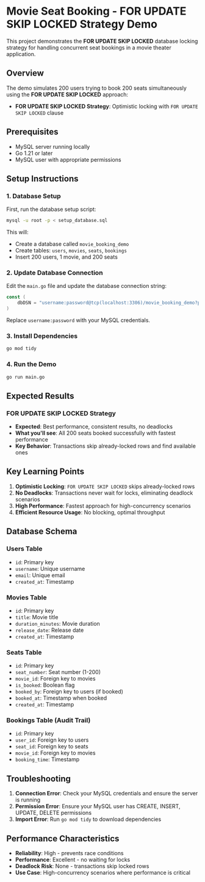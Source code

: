 # Movie Seat Booking - FOR UPDATE SKIP LOCKED Strategy Demo

This project demonstrates the **FOR UPDATE SKIP LOCKED** database locking strategy for handling concurrent seat bookings in a movie theater application.

## Overview

The demo simulates 200 users trying to book 200 seats simultaneously using the **FOR UPDATE SKIP LOCKED** approach:

- **FOR UPDATE SKIP LOCKED Strategy**: Optimistic locking with `FOR UPDATE SKIP LOCKED` clause

## Prerequisites

- MySQL server running locally
- Go 1.21 or later
- MySQL user with appropriate permissions

## Setup Instructions

### 1. Database Setup

First, run the database setup script:

```bash
mysql -u root -p < setup_database.sql
```

This will:
- Create a database called `movie_booking_demo`
- Create tables: `users`, `movies`, `seats`, `bookings`
- Insert 200 users, 1 movie, and 200 seats

### 2. Update Database Connection

Edit the `main.go` file and update the database connection string:

```go
const (
    dbDSN = "username:password@tcp(localhost:3306)/movie_booking_demo?parseTime=true"
)
```

Replace `username:password` with your MySQL credentials.

### 3. Install Dependencies

```bash
go mod tidy
```

### 4. Run the Demo

```bash
go run main.go
```

## Expected Results

### FOR UPDATE SKIP LOCKED Strategy
- **Expected**: Best performance, consistent results, no deadlocks
- **What you'll see**: All 200 seats booked successfully with fastest performance
- **Key Behavior**: Transactions skip already-locked rows and find available ones

## Key Learning Points

1. **Optimistic Locking**: `FOR UPDATE SKIP LOCKED` skips already-locked rows
2. **No Deadlocks**: Transactions never wait for locks, eliminating deadlock scenarios
3. **High Performance**: Fastest approach for high-concurrency scenarios
4. **Efficient Resource Usage**: No blocking, optimal throughput

## Database Schema

### Users Table
- `id`: Primary key
- `username`: Unique username
- `email`: Unique email
- `created_at`: Timestamp

### Movies Table
- `id`: Primary key
- `title`: Movie title
- `duration_minutes`: Movie duration
- `release_date`: Release date
- `created_at`: Timestamp

### Seats Table
- `id`: Primary key
- `seat_number`: Seat number (1-200)
- `movie_id`: Foreign key to movies
- `is_booked`: Boolean flag
- `booked_by`: Foreign key to users (if booked)
- `booked_at`: Timestamp when booked
- `created_at`: Timestamp

### Bookings Table (Audit Trail)
- `id`: Primary key
- `user_id`: Foreign key to users
- `seat_id`: Foreign key to seats
- `movie_id`: Foreign key to movies
- `booking_time`: Timestamp

## Troubleshooting

1. **Connection Error**: Check your MySQL credentials and ensure the server is running
2. **Permission Error**: Ensure your MySQL user has CREATE, INSERT, UPDATE, DELETE permissions
3. **Import Error**: Run `go mod tidy` to download dependencies

## Performance Characteristics

- **Reliability**: High - prevents race conditions
- **Performance**: Excellent - no waiting for locks
- **Deadlock Risk**: None - transactions skip locked rows
- **Use Case**: High-concurrency scenarios where performance is critical 